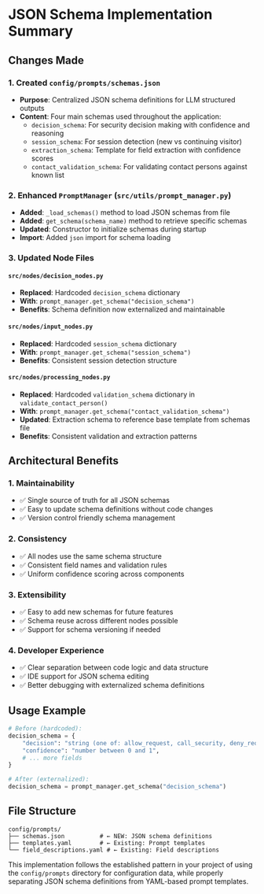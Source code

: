 # JSON Schema Implementation Summary

## Changes Made

### 1. Created `config/prompts/schemas.json`
- **Purpose**: Centralized JSON schema definitions for LLM structured outputs
- **Content**: Four main schemas used throughout the application:
  - `decision_schema`: For security decision making with confidence and reasoning
  - `session_schema`: For session detection (new vs continuing visitor)
  - `extraction_schema`: Template for field extraction with confidence scores
  - `contact_validation_schema`: For validating contact persons against known list

### 2. Enhanced `PromptManager` (`src/utils/prompt_manager.py`)
- **Added**: `_load_schemas()` method to load JSON schemas from file
- **Added**: `get_schema(schema_name)` method to retrieve specific schemas
- **Updated**: Constructor to initialize schemas during startup
- **Import**: Added `json` import for schema loading

### 3. Updated Node Files

#### `src/nodes/decision_nodes.py`
- **Replaced**: Hardcoded `decision_schema` dictionary
- **With**: `prompt_manager.get_schema("decision_schema")`
- **Benefits**: Schema definition now externalized and maintainable

#### `src/nodes/input_nodes.py`
- **Replaced**: Hardcoded `session_schema` dictionary
- **With**: `prompt_manager.get_schema("session_schema")`
- **Benefits**: Consistent session detection structure

#### `src/nodes/processing_nodes.py`
- **Replaced**: Hardcoded `validation_schema` dictionary in `validate_contact_person()`
- **With**: `prompt_manager.get_schema("contact_validation_schema")`
- **Updated**: Extraction schema to reference base template from schemas file
- **Benefits**: Consistent validation and extraction patterns

## Architectural Benefits

### 1. **Maintainability**
- ✅ Single source of truth for all JSON schemas
- ✅ Easy to update schema definitions without code changes
- ✅ Version control friendly schema management

### 2. **Consistency**
- ✅ All nodes use the same schema structure
- ✅ Consistent field names and validation rules
- ✅ Uniform confidence scoring across components

### 3. **Extensibility**
- ✅ Easy to add new schemas for future features
- ✅ Schema reuse across different nodes possible
- ✅ Support for schema versioning if needed

### 4. **Developer Experience**
- ✅ Clear separation between code logic and data structure
- ✅ IDE support for JSON schema editing
- ✅ Better debugging with externalized schema definitions

## Usage Example

```python
# Before (hardcoded):
decision_schema = {
    "decision": "string (one of: allow_request, call_security, deny_request)",
    "confidence": "number between 0 and 1",
    # ... more fields
}

# After (externalized):
decision_schema = prompt_manager.get_schema("decision_schema")
```

## File Structure
```
config/prompts/
├── schemas.json          # ← NEW: JSON schema definitions
├── templates.yaml        # ← Existing: Prompt templates
└── field_descriptions.yaml # ← Existing: Field descriptions
```

This implementation follows the established pattern in your project of using the `config/prompts` directory for configuration data, while properly separating JSON schema definitions from YAML-based prompt templates.
